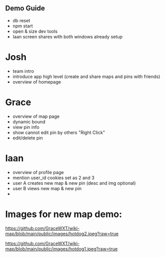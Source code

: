 ## Demo Guide

- db reset
- npm start
- open & size dev tools
- Iaan screen shares with both windows already setup




# Josh
- team intro
- introduce app high level (create and share maps and pins with friends)
- overview of homepage

# Grace
- overview of map page
- dynamic bound
- view pin info 
- show cannot edit pin by others "Right Click" 
- edit/delete pin

# Iaan
- overview of profile page
- mention user_id cookies set as 2 and 3
- user A creates new map & new pin (desc and img optional)
- user B views new map & new pin
- 

# Images for new map demo:
https://github.com/GraceWXT/wiki-map/blob/main/public/images/hotdog2.jpeg?raw=true










https://github.com/GraceWXT/wiki-map/blob/main/public/images/hotdog1.jpeg?raw=true






